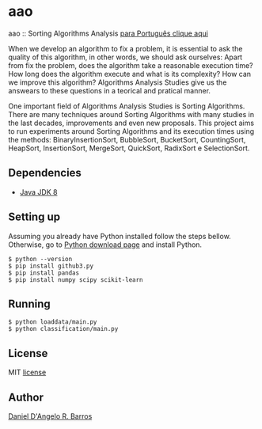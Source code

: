 # aao
aao :: Sorting Algorithms Analysis [para Português clique aqui](https://github.com/ddangelorb/aao/blob/master/README.md)

When we develop an algorithm to fix a problem, it is essential to ask the quality of this algorithm, in other words, we should ask ourselves: Apart from fix the problem, does the algorithm take a reasonable execution time? How long does the algorithm execute and what is its complexity? How can we improve this algorithm? Algorithms Analysis Studies give us the answears to these questions in a teorical and pratical manner.

One important field of Algorithms Analysis Studies is Sorting Algorithms. There are many techniques around Sorting Algorithms with many studies in the last decades, improvements and even new proposals. This project aims to run experiments around Sorting Algorithms and its execution times using the methods: BinaryInsertionSort, BubbleSort, BucketSort, CountingSort, HeapSort,
InsertionSort, MergeSort, QuickSort, RadixSort e SelectionSort.

Dependencies
------------
* [Java JDK 8](https://docs.oracle.com/javase/8/docs/technotes/guides/install/install_overview.html)

Setting up
------------
Assuming you already have Python installed follow the steps bellow. Otherwise, go to [Python download page](https://www.python.org/downloads/) and install Python.

	$ python --version
    $ pip install github3.py
    $ pip install pandas
    $ pip install numpy scipy scikit-learn

Running
------------
	$ python loaddata/main.py
    $ python classification/main.py


License
------------
MIT [license](https://github.com/ddangelorb/gthbmining/blob/master/LICENSE)

Author
------

[Daniel D'Angelo R. Barros](https://github.com/ddangelorb)